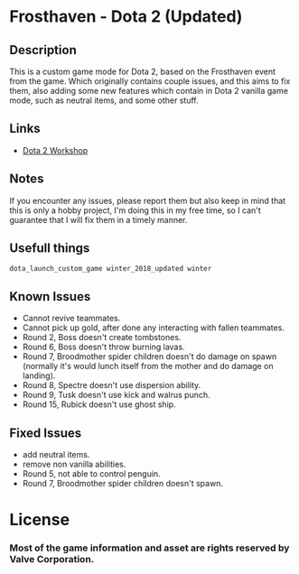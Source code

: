 # Frosthaven - Dota 2 (Updated)

## Description

This is a custom game mode for Dota 2, based on the Frosthaven event from the game. Which originally contains couple issues, and this aims to fix them, also adding some new features which contain in Dota 2 vanilla game mode, such as neutral items, and some other stuff.

## Links

- [Dota 2 Workshop](https://steamcommunity.com/sharedfiles/filedetails/?id=2504778078)

## Notes

If you encounter any issues, please report them but also keep in mind that this is only a hobby project, I'm doing this in my free time, so I can't guarantee that I will fix them in a timely manner.

## Usefull things

```
dota_launch_custom_game winter_2018_updated winter
```

## Known Issues

- Cannot revive teammates.
- Cannot pick up gold, after done any interacting with fallen teammates.
- Round 2, Boss doesn't create tombstones.
- Round 6, Boss doesn't throw burning lavas.
- Round 7, Broodmother spider children doesn't do damage on spawn (normally it's would lunch itself from the mother and do damage on landing).
- Round 8, Spectre doesn't use dispersion ability.
- Round 9, Tusk doesn't use kick and walrus punch.
- Round 15, Rubick doesn't use ghost ship.

## Fixed Issues

- add neutral items.
- remove non vanilla abilities.
- Round 5, not able to control penguin.
- Round 7, Broodmother spider children doesn't spawn.

# License

### Most of the game information and asset are rights reserved by Valve Corporation.
